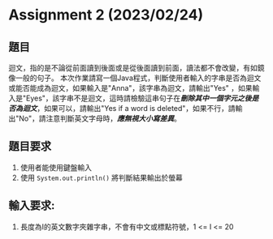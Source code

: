 # Assignment 2 (2023/02/24)

## 題目

迴文，指的是不論從前面讀到後面或是從後面讀到前面，讀法都不會改變，有如鏡像一般的句子。
本次作業請寫一個Java程式，判斷使用者輸入的字串是否為迴文或能否能成為迴文，如果輸入是"Anna"，該字串為迴文，請輸出"Yes"
，如果輸入是"Eyes"，該字串不是迴文，這時請檢驗這串句子在***刪除其中一個字元之後是否為迴文***，如果可以，請輸出"Yes if a word
is
deleted"，如果不行，請輸出"No"，請注意判斷英文字母時，_**應無視大小寫差異**_。

## 題目要求

1. 使用者能使用鍵盤輸入
2. 使用 `System.out.println()` 將判斷結果輸出於螢幕


## 輸入要求:

1. 長度為I的英文數字夾雜字串，不會有中文或標點符號，1 <= I <= 20
